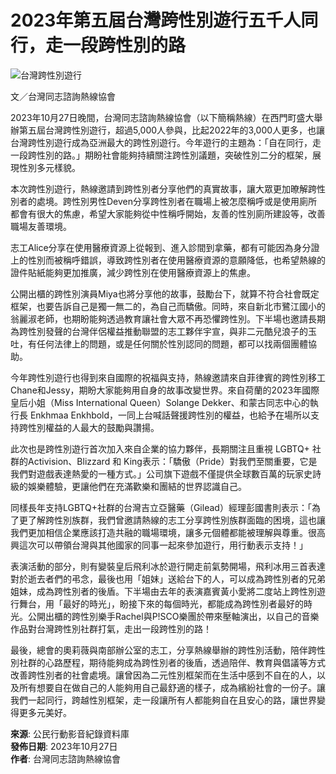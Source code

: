 # 2023年第五屆台灣跨性別遊行五千人同行，走一段跨性別的路

![台灣跨性別遊行](https://www.civilmedia.tw/wp-content/uploads/2023/10/unnamed-3.jpg)

文／台灣同志諮詢熱線協會

2023年10月27日晚間，台灣同志諮詢熱線協會（以下簡稱熱線）在西門町盛大舉辦第五屆台灣跨性別遊行，超過5,000人參與，比起2022年的3,000人更多，也讓台灣跨性別遊行成為亞洲最大的跨性別遊行。今年遊行的主題為：「自在同行，走一段跨性別的路。」期盼社會能夠持續關注跨性別議題，突破性別二分的框架，展現性別多元樣貌。

本次跨性別遊行，熱線邀請到跨性別者分享他們的真實故事，讓大眾更加暸解跨性別者的處境。跨性別男性Deven分享跨性別者在職場上被怎麼稱呼或是使用廁所都會有很大的焦慮，希望大家能夠從中性稱呼開始，友善的性別廁所建設等，改善職場友善環境。

志工Alice分享在使用醫療資源上從報到、進入診間到拿藥，都有可能因為身分證上的性別而被稱呼錯誤，導致跨性別者在使用醫療資源的意願降低，也希望熱線的證件貼紙能夠更加推廣，減少跨性別在使用醫療資源上的焦慮。

公開出櫃的跨性別演員Miya也將分享他的故事，鼓勵台下，就算不符合社會既定框架，也要告訴自己是獨一無二的，為自己而驕傲。同時，來自新北市鷺江國小的翁麗淑老師，也期盼能夠透過教育讓社會大眾不再恐懼跨性別。下半場也邀請長期為跨性別發聲的台灣伴侶權益推動聯盟的志工夥伴宇宣，與非二元酷兒浪子的玉吐，有任何法律上的問題，或是任何關於性別認同的問題，都可以找兩個團體協助。

今年跨性別遊行也得到來自國際的祝福與支持，熱線邀請來自菲律賓的跨性別移工Chane和Jessy，期盼大家能夠用自身的故事改變世界。來自荷蘭的2023年國際皇后小姐（Miss International Queen）Solange Dekker、和蒙古同志中心的執行長 Enkhmaa Enkhbold，一同上台喊話聲援跨性別的權益，也給予在場所以支持跨性別權益的人最大的鼓勵與讚揚。

此次也是跨性別遊行首次加入來自企業的協力夥伴，長期關注且重視 LGBTQ+ 社群的Activision、Blizzard 和 King表示：「驕傲（Pride）對我們至關重要，它是我們對遊戲表達熱愛的一種方式。」公司旗下遊戲不僅提供全球數百萬的玩家史詩級的娛樂體驗，更讓他們在充滿歡樂和團結的世界認識自己。

同樣長年支持LGBTQ+社群的台灣吉立亞醫藥（Gilead）經理彭國書則表示：「為了更了解跨性別族群，我們曾邀請熱線的志工分享跨性別族群面臨的困境，這也讓我們更加相信企業應該打造共融的職場環境，讓多元個體都能被理解與尊重。很高興這次可以帶領台灣與其他國家的同事一起來參加遊行，用行動表示支持！」

表演活動的部分，則有變裝皇后飛利冰於遊行開走前氣勢開場，飛利冰用三首表達對於逝去者們的弔念，最後也用「姐妹」送給台下的人，可以成為跨性別者的兄弟姐妹，成為跨性別者的後盾。下半場由去年的表演嘉賓黃小愛將二度站上跨性別遊行舞台，用「最好的時光」，盼接下來的每個時光，都能成為跨性別者最好的時光。公開出櫃的跨性別樂手Rachel與P!SCO樂團於帶來壓軸演出，以自己的音樂作品對台灣跨性別社群打氣，走出一段跨性別的路！

最後，總會的奧莉薇與南部辦公室的志工，分享熱線舉辦的跨性別活動，陪伴跨性別社群的心路歷程，期待能夠成為跨性別者的後盾，透過陪伴、教育與倡議等方式改善跨性別者的社會處境。讓曾因為二元性別框架而在生活中感到不自在的人，以及所有想要自在做自己的人能夠用自己最舒適的樣子，成為繽紛社會的一份子。讓我們一起同行，跨越性別框架，走一段讓所有人都能夠自在且安心的路，讓世界變得更多元美好。

**來源**: 公民行動影音紀錄資料庫  
**發佈日期**: 2023年10月27日  
**作者**: 台灣同志諮詢熱線協會  